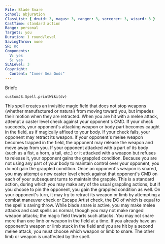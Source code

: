 ```yaml
---
File: Blade Snare
School: abjuration
ClassList: { druid: 3, magus: 3, ranger: 3, sorcerer: 3, wizard: 3 }
CastTime: standard action
Range: personal
Targets: you
Duration: 1 round/level
SavingThrow: none
SR: no
Components:
  V: yes
  S: yes
SLALevel: 3
Copyright:
  Content: "Inner Sea Gods"
---
```

Brief:: 

```dataviewjs
customJS.Spell.printWiki(dv)
```

This spell creates an invisible magic field that does not stop weapons (whether manufactured or natural) from moving toward you, but impedes their motion when they are retracted.  When you are hit with a melee attack, attempt a caster level check against your opponent's CMD. If your check succeeds, your opponent's attacking weapon or body part becomes caught in the field, as if magically affixed to your body. If your check fails, your opponent may retract its weapon.  If your opponent's melee weapon becomes trapped in the field, the opponent may release the weapon and move away from you. If your opponent attacked with a part of its body (such as a fist, a horn, a tail, etc.) or it attacked with a weapon but refuses to release it, your opponent gains the grappled condition. Because you are not using any part of your body to maintain control over your opponent, you do not gain the grappled condition.  Once an opponent's weapon is snared, you may attempt a new caster level check against that opponent's CMD on each of your subsequent turns to maintain the grapple. This is a standard action, during which you may make any of the usual grappling actions, but if you choose to pin the opponent, you gain the grappled condition as well. On your opponent's turn, it may try to retract its weapon or limb by attempting a combat maneuver check or Escape Artist check, the DC of which is equal to the spell's saving throw.  While blade snare is active, you may make melee attacks and cast spells as normal, though you may not make ranged weapon attacks; the magic field thwarts such attacks. You may not snare more than one limb or weapon in the field at a time.  If you already have an opponent's weapon or limb stuck in the field and you are hit by a second melee attack, you must choose which weapon or limb to snare. The other limb or weapon is unaffected by the spell.
